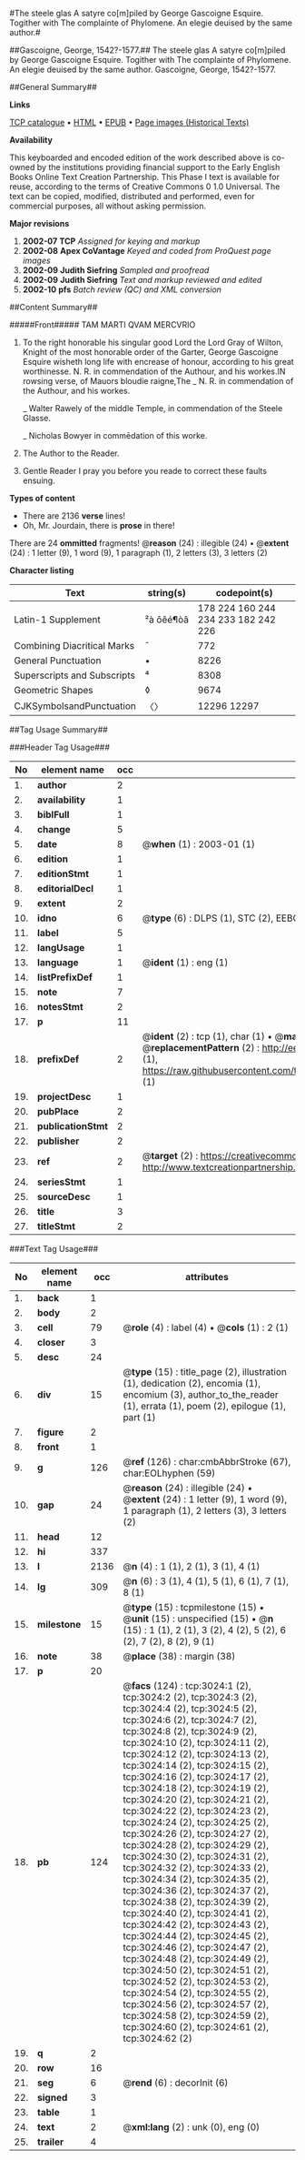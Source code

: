 #The steele glas A satyre co[m]piled by George Gascoigne Esquire. Togither with The complainte of Phylomene. An elegie deuised by the same author.#

##Gascoigne, George, 1542?-1577.##
The steele glas A satyre co[m]piled by George Gascoigne Esquire. Togither with The complainte of Phylomene. An elegie deuised by the same author.
Gascoigne, George, 1542?-1577.

##General Summary##

**Links**

[TCP catalogue](http://www.ota.ox.ac.uk/tcp/)  • 
[HTML](http://tei.it.ox.ac.uk/tcp/Texts-HTML/free/A01/A01522.html)  • 
[EPUB](http://tei.it.ox.ac.uk/tcp/Texts-EPUB/free/A01/A01522.epub) • 
[Page images (Historical Texts)](https://data.historicaltexts.jisc.ac.uk/view?pubId=eebo-99838638e&pageId=eebo-99838638e-3024-1)

**Availability**

This keyboarded and encoded edition of the
	       work described above is co-owned by the institutions
	       providing financial support to the Early English Books
	       Online Text Creation Partnership. This Phase I text is
	       available for reuse, according to the terms of Creative
	       Commons 0 1.0 Universal. The text can be copied,
	       modified, distributed and performed, even for
	       commercial purposes, all without asking permission.

**Major revisions**

1. __2002-07__ __TCP__ *Assigned for keying and markup*
1. __2002-08__ __Apex CoVantage__ *Keyed and coded from ProQuest page images*
1. __2002-09__ __Judith Siefring__ *Sampled and proofread*
1. __2002-09__ __Judith Siefring__ *Text and markup reviewed and edited*
1. __2002-10__ __pfs__ *Batch review (QC) and XML conversion*

##Content Summary##

#####Front#####
TAM MARTI QVAM MERCVRIO
1. To the right honorable his singular good Lord the Lord Gray of Wilton, Knight of the most honorable order of the Garter, George Gascoigne Esquire wisheth long life with encrease of honour, according to his great worthinesse.
N. R. in commendation of the Authour, and his workes.IN rowsing verse, of Mauors bloudie raigne,The 
    _ N. R. in commendation of the Authour, and his workes.

    _ Walter Rawely of the middle Temple, in commendation of the Steele Glasse.

    _ Nicholas Bowyer in commēdation of this worke.

1. The Author to the Reader.

1. Gentle Reader I pray you before you reade to correct these faults ensuing.

**Types of content**

  * There are 2136 **verse** lines!
  * Oh, Mr. Jourdain, there is **prose** in there!

There are 24 **ommitted** fragments! 
 @__reason__ (24) : illegible (24)  •  @__extent__ (24) : 1 letter (9), 1 word (9), 1 paragraph (1), 2 letters (3), 3 letters (2)

**Character listing**


|Text|string(s)|codepoint(s)|
|---|---|---|
|Latin-1 Supplement|²à ôêé¶òâ|178 224 160 244 234 233 182 242 226|
|Combining             Diacritical Marks|̄|772|
|General Punctuation|•|8226|
|Superscripts             and Subscripts|⁴|8308|
|Geometric Shapes|◊|9674|
|CJKSymbolsandPunctuation|〈〉|12296 12297|

##Tag Usage Summary##

###Header Tag Usage###

|No|element name|occ|attributes|
|---|---|---|---|
|1.|__author__|2||
|2.|__availability__|1||
|3.|__biblFull__|1||
|4.|__change__|5||
|5.|__date__|8| @__when__ (1) : 2003-01 (1)|
|6.|__edition__|1||
|7.|__editionStmt__|1||
|8.|__editorialDecl__|1||
|9.|__extent__|2||
|10.|__idno__|6| @__type__ (6) : DLPS (1), STC (2), EEBO-CITATION (1), PROQUEST (1), VID (1)|
|11.|__label__|5||
|12.|__langUsage__|1||
|13.|__language__|1| @__ident__ (1) : eng (1)|
|14.|__listPrefixDef__|1||
|15.|__note__|7||
|16.|__notesStmt__|2||
|17.|__p__|11||
|18.|__prefixDef__|2| @__ident__ (2) : tcp (1), char (1)  •  @__matchPattern__ (2) : ([0-9\-]+):([0-9IVX]+) (1), (.+) (1)  •  @__replacementPattern__ (2) : http://eebo.chadwyck.com/downloadtiff?vid=$1&page=$2 (1), https://raw.githubusercontent.com/textcreationpartnership/Texts/master/tcpchars.xml#$1 (1)|
|19.|__projectDesc__|1||
|20.|__pubPlace__|2||
|21.|__publicationStmt__|2||
|22.|__publisher__|2||
|23.|__ref__|2| @__target__ (2) : https://creativecommons.org/publicdomain/zero/1.0/ (1), http://www.textcreationpartnership.org/docs/. (1)|
|24.|__seriesStmt__|1||
|25.|__sourceDesc__|1||
|26.|__title__|3||
|27.|__titleStmt__|2||


###Text Tag Usage###

|No|element name|occ|attributes|
|---|---|---|---|
|1.|__back__|1||
|2.|__body__|2||
|3.|__cell__|79| @__role__ (4) : label (4)  •  @__cols__ (1) : 2 (1)|
|4.|__closer__|3||
|5.|__desc__|24||
|6.|__div__|15| @__type__ (15) : title_page (2), illustration (1), dedication (2), encomia (1), encomium (3), author_to_the_reader (1), errata (1), poem (2), epilogue (1), part (1)|
|7.|__figure__|2||
|8.|__front__|1||
|9.|__g__|126| @__ref__ (126) : char:cmbAbbrStroke (67), char:EOLhyphen (59)|
|10.|__gap__|24| @__reason__ (24) : illegible (24)  •  @__extent__ (24) : 1 letter (9), 1 word (9), 1 paragraph (1), 2 letters (3), 3 letters (2)|
|11.|__head__|12||
|12.|__hi__|337||
|13.|__l__|2136| @__n__ (4) : 1 (1), 2 (1), 3 (1), 4 (1)|
|14.|__lg__|309| @__n__ (6) : 3 (1), 4 (1), 5 (1), 6 (1), 7 (1), 8 (1)|
|15.|__milestone__|15| @__type__ (15) : tcpmilestone (15)  •  @__unit__ (15) : unspecified (15)  •  @__n__ (15) : 1 (1), 2 (1), 3 (2), 4 (2), 5 (2), 6 (2), 7 (2), 8 (2), 9 (1)|
|16.|__note__|38| @__place__ (38) : margin (38)|
|17.|__p__|20||
|18.|__pb__|124| @__facs__ (124) : tcp:3024:1 (2), tcp:3024:2 (2), tcp:3024:3 (2), tcp:3024:4 (2), tcp:3024:5 (2), tcp:3024:6 (2), tcp:3024:7 (2), tcp:3024:8 (2), tcp:3024:9 (2), tcp:3024:10 (2), tcp:3024:11 (2), tcp:3024:12 (2), tcp:3024:13 (2), tcp:3024:14 (2), tcp:3024:15 (2), tcp:3024:16 (2), tcp:3024:17 (2), tcp:3024:18 (2), tcp:3024:19 (2), tcp:3024:20 (2), tcp:3024:21 (2), tcp:3024:22 (2), tcp:3024:23 (2), tcp:3024:24 (2), tcp:3024:25 (2), tcp:3024:26 (2), tcp:3024:27 (2), tcp:3024:28 (2), tcp:3024:29 (2), tcp:3024:30 (2), tcp:3024:31 (2), tcp:3024:32 (2), tcp:3024:33 (2), tcp:3024:34 (2), tcp:3024:35 (2), tcp:3024:36 (2), tcp:3024:37 (2), tcp:3024:38 (2), tcp:3024:39 (2), tcp:3024:40 (2), tcp:3024:41 (2), tcp:3024:42 (2), tcp:3024:43 (2), tcp:3024:44 (2), tcp:3024:45 (2), tcp:3024:46 (2), tcp:3024:47 (2), tcp:3024:48 (2), tcp:3024:49 (2), tcp:3024:50 (2), tcp:3024:51 (2), tcp:3024:52 (2), tcp:3024:53 (2), tcp:3024:54 (2), tcp:3024:55 (2), tcp:3024:56 (2), tcp:3024:57 (2), tcp:3024:58 (2), tcp:3024:59 (2), tcp:3024:60 (2), tcp:3024:61 (2), tcp:3024:62 (2)|
|19.|__q__|2||
|20.|__row__|16||
|21.|__seg__|6| @__rend__ (6) : decorInit (6)|
|22.|__signed__|3||
|23.|__table__|1||
|24.|__text__|2| @__xml:lang__ (2) : unk (0), eng (0)|
|25.|__trailer__|4||
